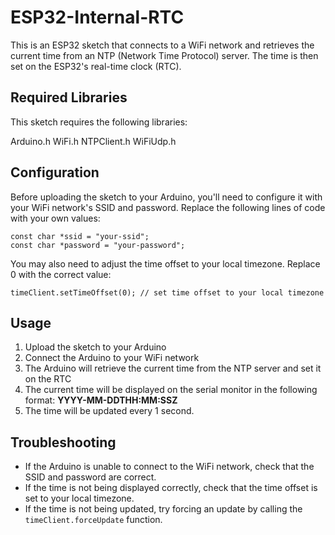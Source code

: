 # ESP32-Internal-RTC
This is an ESP32 sketch that connects to a WiFi network and retrieves the current time from an NTP (Network Time Protocol) server. The time is then set on the ESP32's real-time clock (RTC).

## Required Libraries
This sketch requires the following libraries:

Arduino.h
WiFi.h
NTPClient.h
WiFiUdp.h

## Configuration
Before uploading the sketch to your Arduino, you'll need to configure it with your WiFi network's SSID and password. Replace the following lines of code with your own values:

```
const char *ssid = "your-ssid";
const char *password = "your-password";

```

You may also need to adjust the time offset to your local timezone. Replace 0 with the correct value:

```
timeClient.setTimeOffset(0); // set time offset to your local timezone
```
## Usage

1. Upload the sketch to your Arduino
2. Connect the Arduino to your WiFi network
3. The Arduino will retrieve the current time from the NTP server and set it on the RTC
4. The current time will be displayed on the serial monitor in the following format: **YYYY-MM-DDTHH:MM:SSZ**
5. The time will be updated every 1 second.

## Troubleshooting
- If the Arduino is unable to connect to the WiFi network, check that the SSID and password are correct.
- If the time is not being displayed correctly, check that the time offset is set to your local timezone.
- If the time is not being updated, try forcing an update by calling the ```timeClient.forceUpdate``` function.
